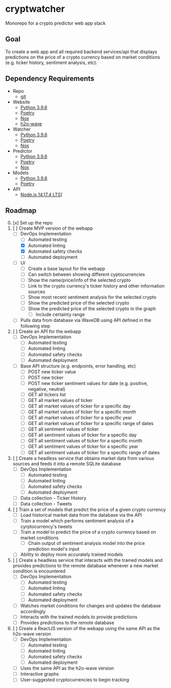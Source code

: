 # cryptwatcher
Monorepo for a crypto predictor web app stack


## Goal
To create a web app and all required backend services/api that displays predictions on the price of a crypto currency based on market conditions (e.g. ticker history, sentiment analysis, etc).


## Dependency Requirements
- Repo
    - [git](https://git-scm.com/)
- Website
    - [Python 3.9.6](https://www.python.org/downloads/release/python-396/)
    - [Poetry](https://python-poetry.org/)
    - [Nox](https://python-nox.readthedocs.io/en/stable/)
    - [h2o-wave](https://github.com/h2oai/wave/releases/)
- Watcher
    - [Python 3.9.6](https://www.python.org/downloads/release/python-396/)
    - [Poetry](https://python-poetry.org/)
    - [Nox](https://python-nox.readthedocs.io/en/stable/)
- Predictor
    - [Python 3.9.6](https://www.python.org/downloads/release/python-396/)
    - [Poetry](https://python-poetry.org/)
    - [Nox](https://python-nox.readthedocs.io/en/stable/)
- Models
    - [Python 3.9.6](https://www.python.org/downloads/release/python-396/)
    - [Poetry](https://python-poetry.org/)
- API
    - [Node.js 14.17.4 LTS](https://nodejs.org/en/)]


## Roadmap
0. [x] Set up the repo
1. [ ] Create MVP version of the webapp
    - [ ] DevOps Implementation
        - [ ] Automated testing
        - [x] Automated linting
        - [x] Automated safety checks
        - [ ] Automated deployment
    - [ ] UI
        - [ ] Create a base layout for the webapp
        - [ ] Can switch between showing different cyptocurrencies
        - [ ] Show the name/price/info of the selected crypto
        - [ ] Link to the crypto currency's ticker history and other information sources
        - [ ] Show most recent sentiment analysis for the selected crypto
        - [ ] Show the predicted price of the selected crypto
        - [ ] Show the predicted price of the selected crypto in the graph
            - [ ] Include certainty range
    - [ ] Pulls data from database via WaveDB using API defined in the following step
2. [ ] Create an API for the webapp
    - [ ] DevOps Implementation
        - [ ] Automated testing
        - [ ] Automated linting
        - [ ] Automated safety checks
        - [ ] Automated deployment
    - [ ] Base API structure (e.g. endpoints, error handling, etc)
        - [ ] POST new ticker value
        - [ ] POST new ticker
        - [ ] POST new ticker sentiment values for date (e.g. positive, negative, neutral)
        - [ ] GET all tickers list
        - [ ] GET all market values of ticker
        - [ ] GET all market values of ticker for a specific day
        - [ ] GET all market values of ticker for a specific month
        - [ ] GET all market values of ticker for a specific year
        - [ ] GET all market values of ticker for a specific range of dates
        - [ ] GET all sentiment values of ticker
        - [ ] GET all sentiment values of ticker for a specific day
        - [ ] GET all sentiment values of ticker for a specific month
        - [ ] GET all sentiment values of ticker for a specific year
        - [ ] GET all sentiment values of ticker for a specific range of dates
3. [ ] Create a headless service that obtains market data from various sources and feeds it into a remote SQLite database
    - [ ] DevOps Implementation
        - [ ] Automated testing
        - [ ] Automated linting
        - [ ] Automated safety checks
        - [ ] Automated deployment
    - [ ] Data collection - Ticker History
    - [ ] Data collection - Tweets
4. [ ] Train a set of models that predict the price of a given crypto currency
    - [ ] Load historical market data from the database via the API
    - [ ] Train a model which performs sentiment analysis of a cyrptocurrency's tweets
    - [ ] Train a model to predict the price of a crypto currency based on market conditions
        - [ ] Chain output of sentiment analysis model into the price prediction model's input
    - [ ] Ability to deploy more accurately trained models
5. [ ] Create a headless service that interacts with the trained models and provides predictions to the remote database whenever a new market condition is encountered
    - [ ] DevOps Implementation
        - [ ] Automated testing
        - [ ] Automated linting
        - [ ] Automated safety checks
        - [ ] Automated deployment
    - [ ] Watches market conditions for changes and updates the database accordingly
    - [ ] Interacts with the trained models to provide predictions
    - [ ] Provides predictions to the remote database
6. [ ] Create a ReactJS version of the webapp using the same API as the h2o-wave version
    - [ ] DevOps Implementation
        - [ ] Automated testing
        - [ ] Automated linting
        - [ ] Automated safety checks
        - [ ] Automated deployment
    - [ ] Uses the same API as the h2o-wave version
    - [ ] Interactive graphs
    - [ ] User-suggested cryptocurrencies to begin tracking